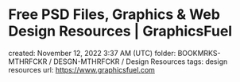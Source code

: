 # Free PSD Files, Graphics & Web Design Resources | GraphicsFuel

created: November 12, 2022 3:37 AM (UTC)
folder: BOOKMRKS-MTHRFCKR / DESGN-MTHRFCKR / Design Resources
tags: design resources
url: https://www.graphicsfuel.com